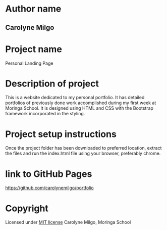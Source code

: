# Author name
##  Carolyne Milgo
# Project name
Personal Landing Page
# Description of project
This is a website dedicated to my personal portfolio. It has detailed portfolios of previously done work accomplished during my first week at Moringa School. It is designed using HTML and CSS with the Bootstrap
framework incorporated in the styling.

# Project setup instructions
Once the project folder has been downloaded to preferred location, extract the files and run the index.html file using your browser, preferably chrome.
# link to GitHub Pages
https://github.com/carolynemilgo/portfolio
# Copyright
Licensed under [MIT license](License)
Carolyne Milgo, Moringa School
